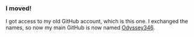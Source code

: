 ### I moved!
I got access to my old GitHub account, which is this one. I exchanged the names, so now my main GitHub is now named [Odyssey346](https://github.com/Odyssey346).
